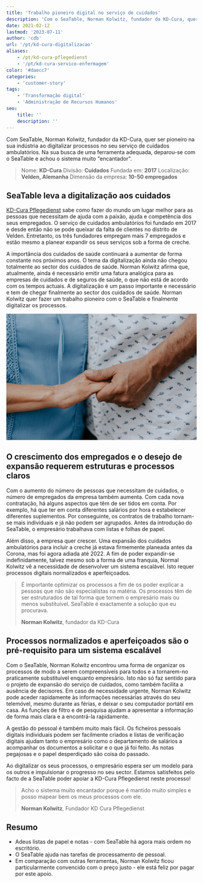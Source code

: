 ```yaml
---
title: 'Trabalho pioneiro digital no serviço de cuidados'
description: 'Com o SeaTable, Norman Kolwitz, fundador da KD-Cura, quer fazer um trabalho pioneiro no seu sector, digitalizando os processos no seu serviço de cuidados ambulatórios. Na sua procura de uma ferramenta adequada, deparou-se com o SeaTable e considera o sistema muito encantador.'
date: 2021-02-12
lastmod: '2023-07-11'
author: 'cdb'
url: '/pt/kd-cura-digitalizacao'
aliases:
    - /pt/kd-cura-pflegedienst
    - '/pt/kd-cura-servico-enfermagem'
color: '#daecc7'
categories:
    - 'customer-story'
tags:
    - 'Transformação digital'
    - 'Administração de Recursos Humanos'
seo:
    title: ''
    description: ''
---
```


Com SeaTable, Norman Kolwitz, fundador da KD-Cura, quer ser pioneiro na sua indústria ao digitalizar processos no seu serviço de cuidados ambulatórios. Na sua busca de uma ferramenta adequada, deparou-se com o SeaTable e achou o sistema muito "encantador".

> Nome: **KD-Cura**
> Divisão: **Cuidados**
> Fundada em: **2017**
> Localização: **Velden, Alemanha**
> Dimensão da empresa: **10-50 empregados**

## SeaTable leva a digitalização aos cuidados

[KD-Cura Pflegedienst](https://www.kd-cura.de) sabe como fazer do mundo um lugar melhor para as pessoas que necessitam de ajuda com a paixão, ajuda e competência dos seus empregados. O serviço de cuidados ambulatórios foi fundado em 2017 e desde então não se pode queixar da falta de clientes no distrito de Velden. Entretanto, os três fundadores empregam mais 7 empregados e estão mesmo a planear expandir os seus serviços sob a forma de creche.

A importância dos cuidados de saúde continuará a aumentar de forma constante nos próximos anos. O tema da digitalização ainda não chegou totalmente ao sector dos cuidados de saúde. Norman Kolwitz afirma que, atualmente, ainda é necessário emitir uma fatura analógica para as empresas de cuidados e de seguros de saúde, o que não está de acordo com os tempos actuais. A digitalização é um passo importante e necessário e tem de chegar finalmente ao sector dos cuidados de saúde. Norman Kolwitz quer fazer um trabalho pioneiro com o SeaTable e finalmente digitalizar os processos.

![Digitalização de processos no atendimento ambulatorial com o SeaTable](KD-Cura-pionarbeit-in-der-pflege.jpg)

## O crescimento dos empregados e o desejo de expansão requerem estruturas e processos claros

Com o aumento do número de pessoas que necessitam de cuidados, o número de empregados da empresa também aumenta. Com cada nova contratação, há alguns aspectos que têm de ser tidos em conta. Por exemplo, há que ter em conta diferentes salários por hora e estabelecer diferentes suplementos. Por conseguinte, os contratos de trabalho tornam-se mais individuais e já não podem ser agrupados. Antes da introdução do SeaTable, o empresário trabalhava com listas e folhas de papel.

Além disso, a empresa quer crescer. Uma expansão dos cuidados ambulatórios para incluir a creche já estava firmemente planeada antes da Corona, mas foi agora adiada até 2022. A fim de poder expandir-se indefinidamente, talvez mesmo sob a forma de uma franquia, Normal Kolwitz vê a necessidade de desenvolver um sistema escalável. Isto requer processos digitais normalizados e aperfeiçoados.

> É importante optimizar os processos a fim de os poder explicar a pessoas que não são especialistas na matéria. Os processos têm de ser estruturados de tal forma que tornem o empresário mais ou menos substituível. SeaTable é exactamente a solução que eu procurava.
>
> **Norman Kolwitz**, fundador da KD-Cura

## Processos normalizados e aperfeiçoados são o pré-requisito para um sistema escalável

Com o SeaTable, Norman Kolwitz encontrou uma forma de organizar os processos de modo a serem compreensíveis para todos e a tornarem-no praticamente substituível enquanto empresário. Isto não só faz sentido para o projeto de expansão do serviço de cuidados, como também facilita a ausência de decisores. Em caso de necessidade urgente, Norman Kolwitz pode aceder rapidamente às informações necessárias através do seu telemóvel, mesmo durante as férias, e deixar o seu computador portátil em casa. As funções de filtro e de pesquisa ajudam a apresentar a informação de forma mais clara e a encontrá-la rapidamente.

A gestão do pessoal é também muito mais fácil. Os ficheiros pessoais digitais individuais podem ser facilmente criados e listas de verificação digitais ajudam tanto o empresário como o departamento de salários a acompanhar os documentos a solicitar e o que já foi feito. As notas pegajosas e o papel desperdiçado são coisa do passado.

Ao digitalizar os seus processos, o empresário espera ser um modelo para os outros e impulsionar o progresso no seu sector. Estamos satisfeitos pelo facto de a SeaTable poder apoiar a KD-Cura Pflegedienst neste processo!

> Acho o sistema muito encantador porque é mantido muito simples e posso mapear bem os meus processos com ele.
>
> **Norman Kolwitz**, Fundador KD Cura Pflegedienst

## Resumo

- Adeus listas de papel e notas - com SeaTable há agora mais ordem no escritório.
- O SeaTable ajuda nas tarefas de processamento de pessoal.
- Em comparação com outras ferramentas, Norman Kolwitz ficou particularmente convencido com o preço justo - ele está feliz por pagar por este apoio.
